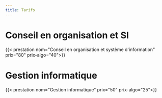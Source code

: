 ```yaml
---
title: Tarifs
---
```


# Conseil en organisation et SI
{{< prestation nom="Conseil en organisation et système d'information" prix="80" prix-algo="40">}}

# Gestion informatique
{{< prestation nom="Gestion informatique" prix="50" prix-algo="25">}}
